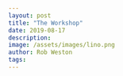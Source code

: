 ```yaml
---
layout: post
title: "The Workshop"
date: 2019-08-17
description: 
image: /assets/images/lino.png
author: Rob Weston
tags: 
---
```

